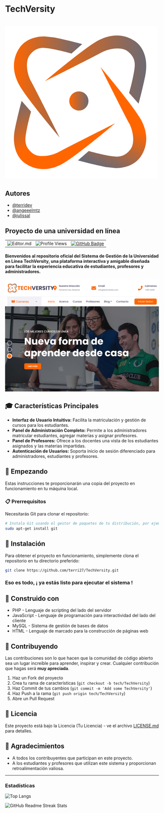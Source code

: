 

# TechVersity
![](https://github.com/terri27/TechVersity/blob/master/img/Dise%C3%B1o%20sin%20t%C3%ADtulo.png?raw=true)
=============

## Autores

- [@terridev](https://github.com/terri27/)
- [@angeeelmtz](https://github.com/angeeelmtz)
- [@julissal](https://github.com/julissal)

## Proyecto de una universidad en línea

| | | |
| :--: | :--: | :--: |
| ![Editor.md](https://img.shields.io/bower/v/editor.md.svg) | ![Profile Views](https://komarev.com/ghpvc/?username=terri27&label=Profile%20views&color=0e75b6&style=flat) | [![GitHub Badge](https://img.shields.io/badge/GitHub-100000?style=for-the-badge&logo=github&logoColor=white)](https://github.com/terri27) |


#### Bienvenidos al repositorio oficial del Sistema de Gestión de la Universidad en Línea TechVersity, una plataforma interactiva y amigable diseñada para facilitar la experiencia educativa de estudiantes, profesores y administradores.

![Universidad en Línea](https://github.com/terri27/TechVersity/blob/master/img/banner-bg.png?raw=true)

## 🎓 Características Principales

- **Interfaz de Usuario Intuitiva:** Facilita la matriculación y gestión de cursos para los estudiantes.
- **Panel de Administración Completo:** Permite a los administradores matricular estudiantes, agregar materias y asignar profesores.
- **Panel de Profesores:** Ofrece a los docentes una vista de los estudiantes asignados y las materias impartidas.
- **Autenticación de Usuarios:** Soporta inicio de sesión diferenciado para administradores, estudiantes y profesores.

## 🚀 Empezando

Estas instrucciones te proporcionarán una copia del proyecto en funcionamiento en tu máquina local.

### 📋 Prerrequisitos

Necesitarás Git para clonar el repositorio:

``` bash
# Instala Git usando el gestor de paquetes de tu distribución, por ejemplo, para sistemas basados en Debian:
sudo apt-get install git
```



## 🔧 Instalación
Para obtener el proyecto en funcionamiento, simplemente clona el repositorio en tu directorio preferido:

``` bash
git clone https://github.com/terri27/TechVersity.git
```

### Eso es todo, ¡ ya estás listo para ejecutar el sistema !


## 📐 Construido con
- PHP - Lenguaje de scripting del lado del servidor
- JavaScript - Lenguaje de programación para interactividad del lado del cliente
- MySQL - Sistema de gestión de bases de datos
- HTML - Lenguaje de marcado para la construcción de páginas web


## 🤝 Contribuyendo

Las contribuciones son lo que hacen que la comunidad de código abierto sea un lugar increíble para aprender, inspirar y crear. Cualquier contribución que hagas será **muy apreciada**.


1. Haz un Fork del proyecto
2. Crea tu rama de características (`git checkout -b tech/TechVersity`)
3. Haz Commit de tus cambios (`git commit -m 'Add some TechVersity'`)
4. Haz Push a la rama (`git push origin tech/TechVersity`)
5. Abre un Pull Request


## 📄 Licencia

Este proyecto está bajo la Licencia (Tu Licencia) - ve el archivo [LICENSE.md](LICENSE.md) para detalles.

## 🎉 Agradecimientos

- A todos los contribuyentes que participan en este proyecto.
- A los estudiantes y profesores que utilizan este sistema y proporcionan retroalimentación valiosa.

---


### Estadísticas

![Top Langs](https://github-readme-stats.vercel.app/api/top-langs/?username=terri27&langs_count=8&theme=dark)

![GitHub Readme Streak Stats](https://github-readme-streak-stats.herokuapp.com/?user=terri27&theme=highcontrast)


